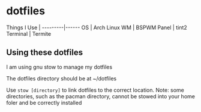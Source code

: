 # dotfiles #

Things I Use	|
---------|------
OS		 | Arch Linux 
WM		 | BSPWM
Panel	 | tint2
Terminal | Termite

## Using these dotfiles ##
I am using gnu stow to manage my dotfiles

The dotfiles directory should be at ~/dotfiles

Use `stow [directory]` to link dotfiles to the correct location. 
Note: some directories, such as the pacman directory, cannot be stowed into your home foler and be correctly installed
